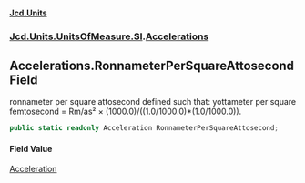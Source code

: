 #### [Jcd.Units](index 'index')
### [Jcd.Units.UnitsOfMeasure.SI](Jcd.Units.UnitsOfMeasure.SI 'Jcd.Units.UnitsOfMeasure.SI').[Accelerations](Accelerations 'Jcd.Units.UnitsOfMeasure.SI.Accelerations')

## Accelerations.RonnameterPerSquareAttosecond Field

ronnameter per square attosecond defined such that: yottameter per square femtosecond = Rm/as² ×
(1000.0)/((1.0/1000.0)*(1.0/1000.0)).

```csharp
public static readonly Acceleration RonnameterPerSquareAttosecond;
```

#### Field Value
[Acceleration](Acceleration 'Jcd.Units.UnitTypes.Acceleration')